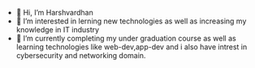 - 👋 Hi, I’m Harshvardhan 
- 👀 I’m interested in lerning new technologies as well as increasing my knowledge in IT industry
- 🌱 I’m currently completing my under graduation course as well as learning technologies like web-dev,app-dev and i also have intrest in cybersecurity and networking domain.

<!---
harshv07/harshv07 is a ✨ special ✨ repository because its `README.md` (this file) appears on your GitHub profile.
You can click the Preview link to take a look at your changes.
--->
